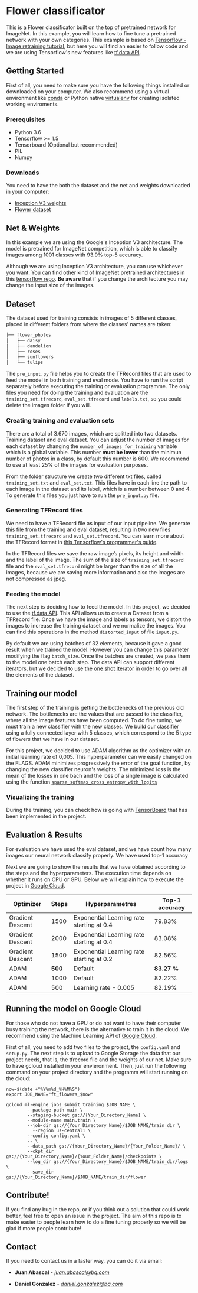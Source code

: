 # Flower classificator
This is a Flower classificator built on the top of pretrained network for ImageNet. In this example, you will learn how to fine tune a pretrained network with your own categories. This example is based on [Tensorflow - Image retraining tutorial](https://www.tensorflow.org/tutorials/image_retraining), but here you will find an easier to follow code and we are using Tensorflow's new features like [tf.data API](https://www.tensorflow.org/api_docs/python/tf/data).

## Getting Started
First of all, you need to make sure you have the following things installed or downloaded on your computer. We also recommend using a virtual environment like [conda](https://www.anaconda.com/) or Python native [virtualenv](https://virtualenv.pypa.io/en/stable/) for creating isolated working enviroments.

### Prerequisites
* Python 3.6
* Tensorflow >= 1.5
* Tensorboard (Optional but recommended)
* PIL
* Numpy

### Downloads
You need to have the both the dataset and the net and weights downloaded in your computer:
* [Inception V3 weights](http://download.tensorflow.org/models/inception_v3_2016_08_28.tar.gz)
* [Flower dataset](http://download.tensorflow.org/example_images/flower_photos.tgz)

## Net & Weights
In this example we are using the Google's Inception V3 architecture. The model is pretrained for ImageNet competition, which is able to classify images among 1001 classes with 93.9% top-5 accuracy.

Although we are using Inception V3 architecture, you can use whichever you want. You can find other kind of ImageNet pretrained architectures in this [tensorflow repo](https://github.com/tensorflow/models/tree/master/research/slim). **Be aware** that if you change the architecture you may change the input size of the images.

## Dataset
The dataset used for training consists in images of 5 different classes, placed in different folders from where the classes' names are taken:

```bash
├── flower_photos
│   ├── daisy
│   ├── dandelion
│   ├── roses
│   ├── sunflowers
│   └── tulips
```

The `pre_input.py` file helps you to create the TFRecord files that are used to feed the model in both training and eval mode. You have to run the script separately before executing the training or evaluation programme. The only files you need for doing the training and evaluation are the `training_set.tfrecord`, `eval_set.tfrecord` and `labels.txt`, so you could delete the images folder if you will.

### Creating training and evaluation sets
There are a total of 3.670 images, which are splitted into two datasets. Training dataset and eval dataset. You can adjust the number of images for each dataset by changing the `number_of_images_for_training` variable which is a global variable. This number **must be lower** than the minimun number of photos in a class, by default this number is 600. We recommend to use at least 25% of the images for evaluation purposes.

From the folder structure we create two different txt files, called `training_set.txt` and `eval_set.txt`. This files have in each line the path to each image in the dataset and its label, which is a number between 0 and 4. To generate this files you just have to run the `pre_input.py` file.

### Generating TFRecord files
We need to have a TFRecord file as input of our input pipeline. We generate this file from the training and eval dataset, resulting in two new files `training_set.tfrecord` and `eval_set.tfrecord`. You can learn more about the TFRecord format in [this Tensorflow's programmer's guide](https://www.tensorflow.org/programmers_guide/datasets#consuming_tfrecord_data).

In the TFRecord files we save the raw image’s pixels, its height and width and the label of the image. The sum of the size of `training_set.tfrecord` file and the `eval_set.tfrecord` might be larger than the size of all the images, because we are saving more information and also the images are not compressed as jpeg.

### Feeding the model
The next step is deciding how to feed the model. In this project, we decided to use the [tf.data API](https://www.tensorflow.org/api_docs/python/tf/data). This API allows us to create a Dataset from a TFRecord file. Once we have the image and labels as tensors, we distort the images to increase the training dataset and we normalize the images. You can find this operations in the method `distorted_input` of file `input.py`.

By default we are using batches of 32 elements, because it gave a good result when we trained the model. However you can change this parameter modifying the flag `batch_size`. Once the batches are created, we pass them to the model one batch each step. The data API can support different iterators, but we decided to use the [one shot Iterator](https://www.tensorflow.org/api_docs/python/tf/data/Dataset#make_one_shot_iterator) in order to go over all the elements of the dataset.

## Training our model
The first step of the training is getting the bottlenecks of the previous old network. The bottlenecks are the values that are passed to the classifier, where all the image features have been computed. To do fine tuning, we must train a new classifier with the new classes. We build our classifier using a fully connected layer with 5 classes, which correspond to the 5 type of flowers that we have in our dataset.

For this project, we decided to use ADAM algorithm as the optimizer with an initial learning rate of 0,005. This hyperparameter can we easily changed on the FLAGS. ADAM minimizes progressively the error of the goal function, by changing the new classifier neuron's weights. The minimized loss is the mean of the losses in one bach and the loss of a single image is calculated using the function [`sparse_softmax_cross_entropy_with_logits`](https://www.tensorflow.org/api_docs/python/tf/nn/sparse_softmax_cross_entropy_with_logits)

### Visualizing the training
During the training, you can check how is going with [TensorBoard](https://www.tensorflow.org/programmers_guide/summaries_and_tensorboard) that has been implemented in the project.

## Evaluation & Results
For evaluation we have used the eval dataset, and we have count how many images our neural network classify properly. We have used top-1 accuracy

Next we are going to show the results that we have obtained according to the steps and the hyperparameters. The execution time depends on whether it runs on CPU or GPU. Below we will explain how to execute the project in [Google Cloud](cloud.google.com/).

| Optimizer| Steps | Hyperparametres | Top-1 accuracy |
| ------------- | ------------- | ------------- |  ------------- |
Gradient Descent | 1500 | Exponential Learning rate starting at 0.4 | 79.83% |
Gradient Descent | 2000 | Exponential Learning rate starting at 0.4 | 83.08% |
Gradient Descent | 1500 | Exponential Learning rate starting at 0.2 | 82.56% |
ADAM |**500** | Default | **83.27 %** |
ADAM |1000 | Default | 82.22%  |
ADAM |500 | Learning rate = 0.005 | 82.19% |

## Running the model on Google Cloud
For those who do not have a GPU or do not want to have their computer busy training the network, there is the alternative to train it in the cloud. We recommend using the Machine Learning API of [Google Cloud](cloud.google.com/). 

First of all, you need to add two files to the project, the `config.yaml` and `setup.py`. The next step is to upload to Google Storage the data that our project needs, that is, the tfrecord file and the weights of our net. Make sure to have gcloud installed in your envieronment. Then, just run the following command on your project directory and the programm will start running on the cloud:

```
now=$(date +"%Y%m%d_%H%M%S")
export JOB_NAME="ft_flowers_$now"

gcloud ml-engine jobs submit training $JOB_NAME \
        --package-path main \
        --staging-bucket gs://{Your_Directory_Name} \
        --module-name main.train \
        --job-dir gs://{Your_Directory_Name}/$JOB_NAME/train_dir \
	      --region us-central1 \
        --config config.yaml \
        -- \
        --data_path gs://{Your_Directory_Name}/{Your_Folder_Name}/ \
        --ckpt_dir gs://{Your_Directory_Name}/{Your_Folder_Name}/checkpoints \
        --log_dir gs://{Your_Directory_Name}/$JOB_NAME/train_dir/logs \
        --save_dir gs://{Your_Directory_Name}/$JOB_NAME/train_dir/flower 
 ```

## Contribute!
If you find any bug in the repo, or if you think out a solution that could work better, feel free to open an issue in the project. The aim of this repo is to make easier to people learn how to do a fine tuning properly so we will be glad if more people contribute!

## Contact 
If you need to contact us in a faster way, you can do it via email:

* **Juan Abascal** - *juan.abascal@bq.com* 

* **Daniel Gonzalez** - *daniel.gonzalez@bq.com* 

